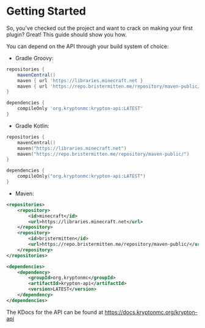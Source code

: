 # Getting Started

So, you've checked out the project and want to crack on making your first plugin? Great! This guide should show you how.

You can depend on the API through your build system of choice:

* Gradle Groovy:
```groovy
repositories {
    mavenCentral()
	maven { url 'https://libraries.minecraft.net }
	maven { url 'https://repo.bristermitten.me/repository/maven-public/ }
}

dependencies {
    compileOnly 'org.kryptonmc:krypton-api:LATEST'
}
```

* Gradle Kotlin:
```kotlin
repositories {
    mavenCentral()
	maven("https://libraries.minecraft.net")
	maven("https://repo.bristermitten.me/repository/maven-public/")
}

dependencies {
    compileOnly("org.kryptonmc:krypton-api:LATEST")
}
```

* Maven:
```xml
<repositories>
    <repository>
	    <id>minecraft</id>
		<url>https://libraries.minecraft.net</url>
	</repository>
	<repository>
	    <id>bristermitten</id>
		<url>https://repo.bristermitten.me/repository/maven-public/</url>
	</repository>
</repositories>

<dependencies>
	<dependency>
		<groupId>org.kryptonmc</groupId>
		<artifactId>krypton-api</artifactId>
		<version>LATEST</version>
	</dependency>
</dependencies>
```

The KDocs for the API can be found at https://docs.kryptonmc.org/krypton-api